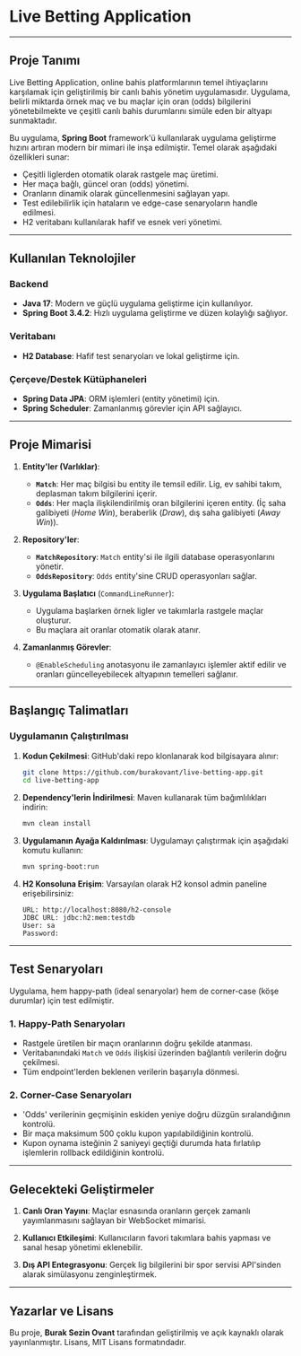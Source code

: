 # Live Betting Application

---

## Proje Tanımı

Live Betting Application, online bahis platformlarının temel ihtiyaçlarını karşılamak için geliştirilmiş bir canlı bahis yönetim uygulamasıdır. Uygulama, belirli miktarda örnek maç ve bu maçlar için oran (odds) bilgilerini yönetebilmekte ve çeşitli canlı bahis durumlarını simüle eden bir altyapı sunmaktadır.

Bu uygulama, **Spring Boot** framework'ü kullanılarak uygulama geliştirme hızını artıran modern bir mimari ile inşa edilmiştir. Temel olarak aşağıdaki özellikleri sunar:

- Çeşitli liglerden otomatik olarak rastgele maç üretimi.
- Her maça bağlı, güncel oran (odds) yönetimi.
- Oranların dinamik olarak güncellenmesini sağlayan yapı.
- Test edilebilirlik için hataların ve edge-case senaryoların handle edilmesi.
- H2 veritabanı kullanılarak hafif ve esnek veri yönetimi.

---

## Kullanılan Teknolojiler

### Backend
- **Java 17**: Modern ve güçlü uygulama geliştirme için kullanılıyor.
- **Spring Boot 3.4.2**: Hızlı uygulama geliştirme ve düzen kolaylığı sağlıyor.

### Veritabanı
- **H2 Database**: Hafif test senaryoları ve lokal geliştirme için.

### Çerçeve/Destek Kütüphaneleri
- **Spring Data JPA**: ORM işlemleri (entity yönetimi) için.
- **Spring Scheduler**: Zamanlanmış görevler için API sağlayıcı.

---

## Proje Mimarisi

1. **Entity'ler (Varlıklar)**:
    - **`Match`**: Her maç bilgisi bu entity ile temsil edilir. Lig, ev sahibi takım, deplasman takım bilgilerini içerir.
    - **`Odds`**: Her maçla ilişkilendirilmiş oran bilgilerini içeren entity. (İç saha galibiyeti (_Home Win_), beraberlik (_Draw_), dış saha galibiyeti (_Away Win_)).

2. **Repository'ler**:
    - **`MatchRepository`**: `Match` entity'si ile ilgili database operasyonlarını yönetir.
    - **`OddsRepository`**: `Odds` entity'sine CRUD operasyonları sağlar.

3. **Uygulama Başlatıcı** (`CommandLineRunner`):
    - Uygulama başlarken örnek ligler ve takımlarla rastgele maçlar oluşturur.
    - Bu maçlara ait oranlar otomatik olarak atanır.

4. **Zamanlanmış Görevler**:
    - `@EnableScheduling` anotasyonu ile zamanlayıcı işlemler aktif edilir ve oranları güncelleyebilecek altyapının temelleri sağlanır.

---

## Başlangıç Talimatları

### Uygulamanın Çalıştırılması

1. **Kodun Çekilmesi**:
   GitHub'daki repo klonlanarak kod bilgisayara alınır:
   ```bash
   git clone https://github.com/burakovant/live-betting-app.git
   cd live-betting-app
   ```

2. **Dependency'lerin İndirilmesi**:
   Maven kullanarak tüm bağımlılıkları indirin:
   ```bash
   mvn clean install
   ```

3. **Uygulamanın Ayağa Kaldırılması**:
   Uygulamayı çalıştırmak için aşağıdaki komutu kullanın:
   ```bash
   mvn spring-boot:run
   ```

4. **H2 Konsoluna Erişim**:
   Varsayılan olarak H2 konsol admin paneline erişebilirsiniz:
   ```text
   URL: http://localhost:8080/h2-console
   JDBC URL: jdbc:h2:mem:testdb
   User: sa
   Password: 
   ```

---

## Test Senaryoları

Uygulama, hem happy-path (ideal senaryolar) hem de corner-case (köşe durumlar) için test edilmiştir.

### 1. Happy-Path Senaryoları
- Rastgele üretilen bir maçın oranlarının doğru şekilde atanması.
- Veritabanındaki `Match` ve `Odds` ilişkisi üzerinden bağlantılı verilerin doğru çekilmesi.
- Tüm endpoint'lerden beklenen verilerin başarıyla dönmesi.

### 2. Corner-Case Senaryoları
- 'Odds' verilerinin geçmişinin eskiden yeniye doğru düzgün sıralandığının kontrolü.
- Bir maça maksimum 500 çoklu kupon yapılabildiğinin kontrolü.
- Kupon oynama isteğinin 2 saniyeyi geçtiği durumda hata fırlatılıp işlemlerin rollback edildiğinin kontrolü.


---

## Gelecekteki Geliştirmeler

1. **Canlı Oran Yayını**:
   Maçlar esnasında oranların gerçek zamanlı yayımlanmasını sağlayan bir WebSocket mimarisi.

2. **Kullanıcı Etkileşimi**:
   Kullanıcıların favori takımlara bahis yapması ve sanal hesap yönetimi eklenebilir.

3. **Dış API Entegrasyonu**:
   Gerçek lig bilgilerini bir spor servisi API'sinden alarak simülasyonu zenginleştirmek.


---

## Yazarlar ve Lisans

Bu proje, **Burak Sezin Ovant** tarafından geliştirilmiş ve açık kaynaklı olarak yayınlanmıştır. Lisans, MIT Lisans formatındadır.